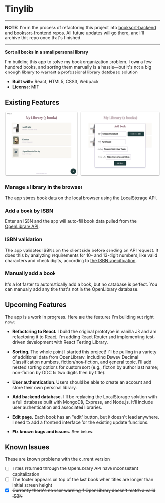 # Tinylib

---

**NOTE:** I'm in the process of refactoring this project into [booksort-backend](https://github.com/stephengroe/booksort-backend) and [booksort-frontend](https://github.com/stephengroe/booksort-frontend) repos. All future updates will go there, and I'll archive this repo once that's finished.

---

**Sort all books in a small personal library**

I'm building this app to solve my book organization problem. I own a few hundred books, and sorting them manually is a hassle—but it's not a big enough library to warrant a professional library database solution.

- **Built with:** React, HTML5, CSS3, Webpack
- **License:** MIT

## Existing Features

![Demo screenshot](screenshot.png)

### Manage a library in the browser

The app stores book data on the local browser using the LocalStorage API.

### Add a book by ISBN

Enter an ISBN and the app will auto-fill book data pulled from the [OpenLibrary API](https://openlibrary.org/developers/api).

### ISBN validation

The app validates ISBNs on the client side before sending an API request. It does this by analyzing requirements for 10- and 13-digit numbers, like valid characters and check digits, according to [the ISBN specification](https://en.wikipedia.org/wiki/ISBN#Check_digits).

### Manually add a book

It's a lot faster to automatically add a book, but no database is perfect. You can manually add any title that's not in the OpenLibrary database.

## Upcoming Features

The app is a work in progress. Here are the features I'm building out right now:

* **Refactoring to React.** I build the original prototype in vanilla JS and am refactoring it to React. I'm adding React Router and implementing test-driven development with React Testing Library.

* **Sorting.** The whole point I started this project! I'll be pulling in a variety of additional data from OpenLibrary, including Dewey Decimal Classification numbers, fiction/non-fiction, and general topic. I'll add nested sorting options for custom sort (e.g., fiction by author last name; non-fiction by DDC to two digits then by title).

* **User authentication.** Users should be able to create an account and store their own personal library.

* **Add backend database.** I'll be replacing the LocalStorage solution with a full database built with MongoDB, Express, and Node.js. It'll include user authentication and associated libraries.

* **Edit page.** Each book has an "edit" button, but it doesn't lead anywhere. I need to add a frontend interface for the existing update functions.

* **Fix known bugs and issues.** See below.

## Known Issues

These are known problems with the current version:

- [ ] Titles returned through the OpenLibrary API have inconsistent capitalization
- [ ] The footer appears on top of the last book when titles are longer than initial screen height
- [x] ~~Currently there's no user warning if OpenLibrary doesn't match a valid ISBN~~
